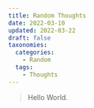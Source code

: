```yaml
---
title: Random Thoughts
date: 2022-03-10
updated: 2022-03-22
draft: false
taxonomies:
  categories:
    - Random
  tags:
    - Thoughts
---
```


> Hello World. 

<!-- more -->
